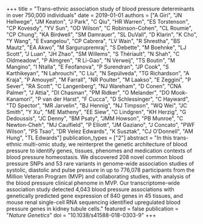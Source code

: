 +++
title = "Trans-ethnic association study of blood pressure determinants in over 750,000 individuals"
date = 2019-01-01
authors = ["A Giri", "JN Hellwege", "JM Keaton", "J Park", "C Qiu", "HR Warren", "ES Torstenson", "CP Kovesdy", "YV Sun", "OD Wilson", "C Robinson-Cohen", "CL Roumie", "CP Chung", "KA Birdwell", "SM Damrauer", "SL DuVall", "D Klarin", "K Cho", "Y Wang", "E Evangelou", "CP Cabrera", "LV Wain", "R Shrestha", "BS Mautz", "EA Akwo", "M Sargurupremraj", "S Debette", "M Boehnke", "LJ Scott", "J Luan", "JH Zhao", "SM Willems", "S Thériault", "N Shah", "C Oldmeadow", "P Almgren", "R Li-Gao", "N Verweij", "TS Boutin", "M Mangino", "I Ntalla", "E Feofanova", "P Surendran", "JP Cook", "S Karthikeyan", "N Lahrouchi", "C Liu", "N Sepúlveda", "TG Richardson", "A Kraja", "P Amouyel", "M Farrall", "NR Poulter", "M Laakso", "E Zeggini", "P Sever", "RA Scott", "C Langenberg", "NJ Wareham", "D Conen", "CNA Palmer", "J Attia", "DI Chasman", "PM Ridker", "O Melander", "DO Mook-Kanamori", "P van der Harst", "F Cucca", "D Schlessinger", "C Hayward", "TD Spector", "MR Jarvelin", "BJ Hennig", "NJ Timpson", "WQ Wei", "JC Smith", "Y Xu", "ME Matheny", "EE Siew", "C Lindgren", "KH Herzig", "G Dedoussis", "JC Denny", "BM Psaty", "JMM Howson", "PB Munroe", "C Newton-Cheh", "MJ Caulfield", "P Elliott", "JM Gaziano", "J Concato", "PWF Wilson", "PS Tsao", "DR Velez Edwards", "K Susztak", "CJ O’Donnell", "AM Hung", "TL Edwards"]
publication_types = ["2"]
abstract = "In this trans-ethnic multi-omic study, we reinterpret the genetic architecture of blood pressure to identify genes, tissues, phenomes and medication contexts of blood pressure homeostasis. We discovered 208 novel common blood pressure SNPs and 53 rare variants in genome-wide association studies of systolic, diastolic and pulse pressure in up to 776,078 participants from the Million Veteran Program (MVP) and collaborating studies, with analysis of the blood pressure clinical phenome in MVP. Our transcriptome-wide association study detected 4,043 blood pressure associations with genetically predicted gene expression of 840 genes in 45 tissues, and mouse renal single-cell RNA sequencing identified upregulated blood pressure genes in kidney tubule cells."
featured = false
publication = "*Nature Genetics*"
doi = "10.1038/s41588-018-0303-9"
+++


